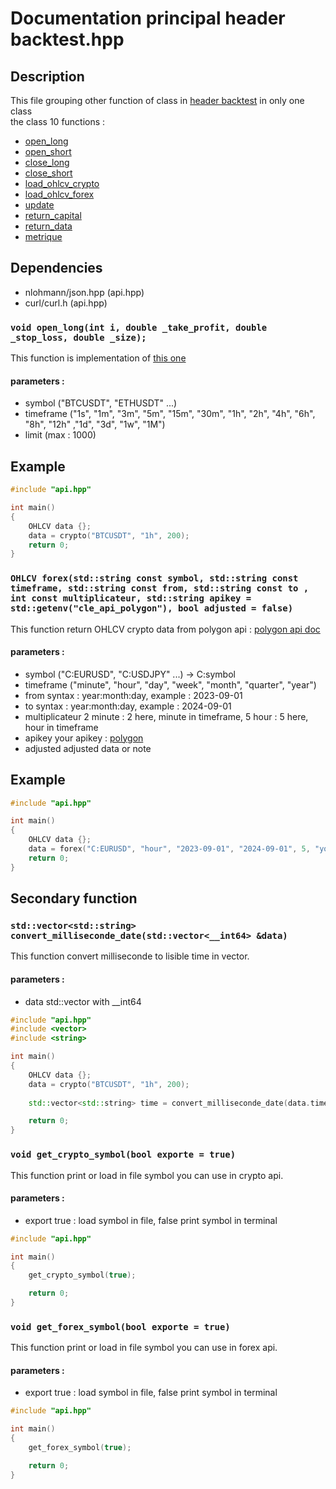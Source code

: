 # Documentation principal header backtest.hpp

## Description
This file grouping other function of class in [header backtest](#headers%20backtest) in only one class\
the class  10 functions : 
- [open_long](#open_long)
- [open_short](#open_short)
- [close_long](#close_long)
- [close_short](#close_short)
- [load_ohlcv_crypto](#load_ohlcv_crypto)
- [load_ohlcv_forex](#load_ohlcv_forex)
- [update](#update)
- [return_capital](#return_capital)
- [return_data](#return_data)
- [metrique](#metrique)


## Dependencies
- nlohmann/json.hpp (api.hpp)
- curl/curl.h (api.hpp)

<a id="open_long"></a>
### `void open_long(int i, double _take_profit, double _stop_loss, double _size);`
This function is implementation of [this one](headers%20backtest/api.md#constructor_long)
#### parameters : 
- symbol    ("BTCUSDT", "ETHUSDT" ...)
- timeframe ("1s", "1m", "3m", "5m", "15m", "30m", "1h", "2h", "4h", "6h", "8h", "12h" ,"1d", "3d", "1w", "1M")
- limit     (max : 1000)

## Example

```cpp
#include "api.hpp"

int main()
{
    OHLCV data {};
    data = crypto("BTCUSDT", "1h", 200);
    return 0;
}
```
<a id="ohlcvforex"></a>
### `OHLCV forex(std::string const symbol, std::string const timeframe, std::string const from, std::string const to , int const multiplicateur, std::string apikey = std::getenv("cle_api_polygon"), bool adjusted = false)`
This function return OHLCV crypto data from polygon api : [polygon api doc](https://polygon.io/docs/forex/getting-started)
#### parameters : 
- symbol    ("C:EURUSD", "C:USDJPY" ...) -> C:symbol
- timeframe ("minute", "hour", "day", "week", "month", "quarter", "year")
- from      syntax : year:month:day, example : 2023-09-01 
- to        syntax : year:month:day, example : 2024-09-01
- multiplicateur 2 minute : 2 here, minute in timeframe, 5 hour : 5 here, hour in timeframe 
- apikey     your apikey : [polygon](https://polygon.io)
- adjusted adjusted data or note

## Example
```cpp
#include "api.hpp"

int main()
{
    OHLCV data {};
    data = forex("C:EURUSD", "hour", "2023-09-01", "2024-09-01", 5, "your_apikey", 200, false);
    return 0;
}
```

## Secondary function
<a id="convert_milliseconde_date"></a>
### `std::vector<std::string> convert_milliseconde_date(std::vector<__int64> &data)`
This function convert milliseconde to lisible time in vector.
#### parameters : 
- data std::vector with __int64

```cpp
#include "api.hpp"
#include <vector>
#include <string>

int main()
{
    OHLCV data {};
    data = crypto("BTCUSDT", "1h", 200);
    
    std::vector<std::string> time = convert_milliseconde_date(data.time);

    return 0;
}
```

<a id="get_crypto_symbol"></a>
### `void get_crypto_symbol(bool exporte = true)`
This function print or load in file symbol you can use in crypto api.
#### parameters : 
- export true : load symbol in file, false print symbol in terminal

```cpp
#include "api.hpp"

int main()
{
    get_crypto_symbol(true);

    return 0;
}
```

<a id="get_forex_symbol"></a>
### `void get_forex_symbol(bool exporte = true)`
This function print or load in file symbol you can use in forex api.
#### parameters : 
- export true : load symbol in file, false print symbol in terminal

```cpp
#include "api.hpp"

int main()
{
    get_forex_symbol(true);

    return 0;
}
```